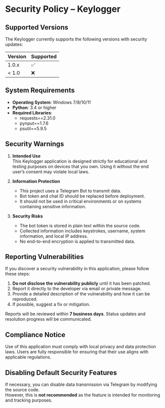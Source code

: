 # Security Policy – Keylogger

## Supported Versions

The Keylogger currently supports the following versions with security updates:

| Version | Supported          |
| ------- | ------------------ |
| 1.0.x   | :white_check_mark: |
| < 1.0   | :x:                |

## System Requirements

- **Operating System**: Windows 7/8/10/11  
- **Python**: 3.4 or higher  
- **Required Libraries**:  
  - requests==2.31.0  
  - pynput==1.7.6  
  - psutil==5.9.5  

## Security Warnings

1. **Intended Use**  
   This Keylogger application is designed strictly for educational and testing purposes on devices that you own. Using it without the end user’s consent may violate local laws.  

2. **Information Protection**  
   - This project uses a Telegram Bot to transmit data.  
   - Bot token and chat ID should be replaced before deployment.  
   - It should not be used in critical environments or on systems containing sensitive information.  

3. **Security Risks**  
   - The bot token is stored in plain text within the source code.  
   - Collected information includes keystrokes, username, system information, and local IP address.  
   - No end-to-end encryption is applied to transmitted data.  

## Reporting Vulnerabilities

If you discover a security vulnerability in this application, please follow these steps:

1. **Do not disclose the vulnerability publicly** until it has been patched.  
2. Report it directly to the developer via email or private message.  
3. Provide a detailed description of the vulnerability and how it can be reproduced.  
4. If possible, suggest a fix or mitigation.  

Reports will be reviewed within **7 business days**. Status updates and resolution progress will be communicated.  

## Compliance Notice

Use of this application must comply with local privacy and data protection laws. Users are fully responsible for ensuring that their use aligns with applicable regulations.  

## Disabling Default Security Features

If necessary, you can disable data transmission via Telegram by modifying the source code.  
However, this is **not recommended** as the feature is intended for monitoring and tracking purposes.
